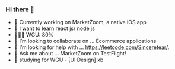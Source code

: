 ### Hi there 👋
- 🔭  Currently working on MarketZoom, a native iOS app
- 🌱  I want to learn react js/ node js
- 👨🏽‍🏫  WGU: 80%
- 👯  I’m looking to collaborate on ... Ecommerce applications
- 🤔  I’m looking for help with ... https://leetcode.com/Sinceretear/.
- 💬 Ask me about ... MarketZoom on TestFlight!
- 🤔 studying for WGU - [UI Design] xb
<!--
**Sinceretear/Sinceretear** is a ✨ _special_ ✨ repository because its `README.md` (this file) appears on your GitHub profile.

Here are some ideas to get you started:


- 👯 I’m looking to collaborate on ...
- 🤔 I’m looking for help with ...
- 💬 Ask me about ...
- 📫 How to reach me: ...

- ⚡ Fun fact: ...
-->
